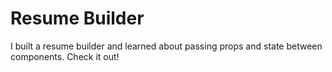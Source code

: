 # Resume Builder

I built a resume builder and learned about passing props and state between components. Check it out!